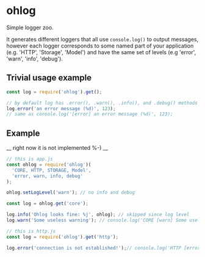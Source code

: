 # ohlog

Simple logger zoo.

It generates different loggers that all use `console.log()` to output messages,
however each logger corresponds to some named part of your application (e.g.
'HTTP', 'Storage', 'Model') and have the same set of levels (e.g 'error', 'warn',
'info', 'debug').

## Trivial usage example

```javascript
const log = require('ohlog').get();

// by default log has .error(), .warn(), .info(), and .debug() methods
log.error('an error message (%d)', 123);
// same as console.log('[error] an error message (%d)', 123);
```

## Example

__ right now it is not implemented %-) __

```javascript
// this is app.js
const ohlog = require('ohlog')(
  'CORE, HTTP, STORAGE, Model',
  'error, warn, info, debug'
);

ohlog.setLogLevel('warn'); // no info and debug

const log = ohlog.get('core');

log.info('Ohlog looks fine: %j', ohlog); // skipped since log level
log.warn('Some useless warning'); // console.log('CORE [warn] Some useless warning');
```

```javascript
// this is http.js
const log = require('ohlog').get('http');

log.error('connection is not established!');// console.log('HTTP [error] connection is not established');
```
